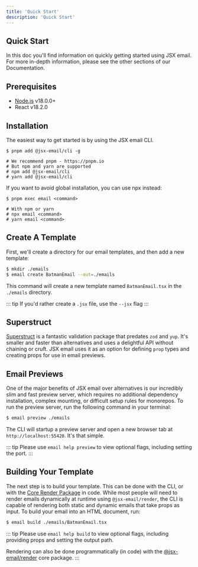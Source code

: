 ```yaml
---
title: 'Quick Start'
description: 'Quick Start'
---
```


## Quick Start

In this doc you'll find information on quickly getting started using JSX email. For more in-depth information, please see the other sections of our Documentation.

## Prerequisites

- [Node.js](https://nodejs.org/en/) v18.0.0+
- React v18.2.0

## Installation

The easiest way to get started is by using the JSX email CLI.

```shell
$ pnpm add @jsx-email/cli -g

# We recommend pnpm - https://pnpm.io
# But npm and yarn are supported
# npm add @jsx-email/cli
# yarn add @jsx-email/cli
```

If you want to avoid global installation, you can use npx instead:

```shell
$ pnpm exec email <command>

# With npm or yarn
# npx email <command>
# yarn email <command>
```

## Create A Template

First, we'll create a directory for our email templates, and then add a new template:

```sh
$ mkdir ./emails
$ email create BatmanEmail --out=./emails
```

This command will create a new template named `BatmanEmail.tsx` in the `./emails` directory.

::: tip
If you'd rather create a `.jsx` file, use the `--jsx` flag
:::

## Superstruct

[Superstruct](docs.superstructjs.org) is a fantastic validation package that predates `zod` and `yup`. It's smaller and faster than alternatives and uses a delightful API without chaining or cruft. JSX email uses it as an option for defining `prop` types and creating props for use in email previews.

## Email Previews

One of the major benefits of JSX email over alternatives is our incredibly slim and fast preview server, which requires no additional dependency installation, complex mounting, or difficult setup rules for monorepos. To run the preview server, run the following command in your terminal:

```sh
$ email preview ./emails
```

The CLI will startup a preview server and open a new browser tab at `http://localhost:55420`. It's that simple.

::: tip
Please use `email help preview` to view optional flags, including setting the port.
:::

## Building Your Template

The next step is to build your template. This can be done with the CLI, or with the [Core Render Package](/docs/core/render) in code. While most people will need to render emails dynamically at runtime using `@jsx-email/render`, the CLI is capable of rendering both static and dynamic emails that take props as input. To build your email into an HTML document, run:

```sh
$ email build ./emails/BatmanEmail.tsx
```

::: tip
Please use `email help build` to view optional flags, including providing props and setting the output path.

Rendering can also be done programmatically (in code) with the [@jsx-email/render](/docs/core/render) core package.
:::
